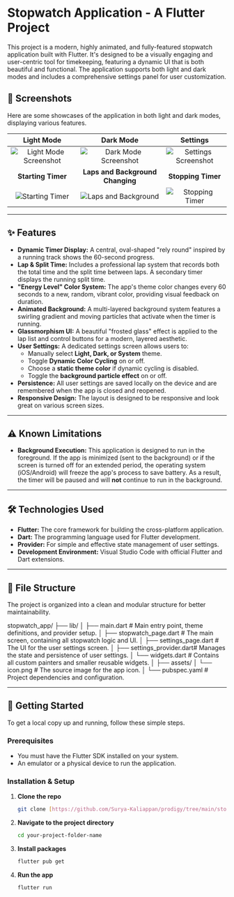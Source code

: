 # Stopwatch Application - A Flutter Project

This project is a modern, highly animated, and fully-featured stopwatch application built with Flutter. It's designed to be a visually engaging and user-centric tool for timekeeping, featuring a dynamic UI that is both beautiful and functional. The application supports both light and dark modes and includes a comprehensive settings panel for user customization.

## 📸 Screenshots

Here are some showcases of the application in both light and dark modes, displaying various features.

| Light Mode | Dark Mode | Settings |
| :---: | :---: | :---: |
| ![Light Mode Screenshot](https://github.com/Surya-Kaliappan/prodigy/tree/main/stopwatch/assets/screenshots/white_mode.jpg) | ![Dark Mode Screenshot](https://github.com/Surya-Kaliappan/prodigy/tree/main/stopwatch/assets/screenshots/dark_mode.jpg) | ![Settings Screenshot](https://github.com/Surya-Kaliappan/prodigy/tree/main/stopwatch/assets/screenshots/settings.jpg) |
| **Starting Timer** | **Laps and Background Changing** | **Stopping Timer** |
| ![Starting Timer](https://github.com/Surya-Kaliappan/prodigy/tree/main/stopwatch/assets/screenshots/start_watch.jpg) | ![Laps and Background](https://github.com/Surya-Kaliappan/prodigy/tree/main/stopwatch/assets/screenshots/laps.jpg) | ![Stopping Timer](https://github.com/Surya-Kaliappan/prodigy/tree/main/stopwatch/assets/screenshots/stop_watch.jpg) |


---
## ✨ Features

- **Dynamic Timer Display:** A central, oval-shaped "rely round" inspired by a running track shows the 60-second progress.
- **Lap & Split Time:** Includes a professional lap system that records both the total time and the split time between laps. A secondary timer displays the running split time.
- **"Energy Level" Color System:** The app's theme color changes every 60 seconds to a new, random, vibrant color, providing visual feedback on duration.
- **Animated Background:** A multi-layered background system features a swirling gradient and moving particles that activate when the timer is running.
- **Glassmorphism UI:** A beautiful "frosted glass" effect is applied to the lap list and control buttons for a modern, layered aesthetic.
- **User Settings:** A dedicated settings screen allows users to:
    - Manually select **Light, Dark, or System** theme.
    - Toggle **Dynamic Color Cycling** on or off.
    - Choose a **static theme color** if dynamic cycling is disabled.
    - Toggle the **background particle effect** on or off.
- **Persistence:** All user settings are saved locally on the device and are remembered when the app is closed and reopened.
- **Responsive Design:** The layout is designed to be responsive and look great on various screen sizes.

---
## ⚠️ Known Limitations

- **Background Execution:** This application is designed to run in the foreground. If the app is minimized (sent to the background) or if the screen is turned off for an extended period, the operating system (iOS/Android) will freeze the app's process to save battery. As a result, the timer will be paused and will **not** continue to run in the background.

---
## 🛠️ Technologies Used

- **Flutter:** The core framework for building the cross-platform application.
- **Dart:** The programming language used for Flutter development.
- **Provider:** For simple and effective state management of user settings.
- **Development Environment:** Visual Studio Code with official Flutter and Dart extensions.

---
## 📂 File Structure

The project is organized into a clean and modular structure for better maintainability.

stopwatch_app/
├── lib/
│   ├── main.dart             # Main entry point, theme definitions, and provider setup.
│   ├── stopwatch_page.dart   # The main screen, containing all stopwatch logic and UI.
│   ├── settings_page.dart    # The UI for the user settings screen.
│   ├── settings_provider.dart# Manages the state and persistence of user settings.
│   └── widgets.dart          # Contains all custom painters and smaller reusable widgets.
│
├── assets/
│   └── icon.png              # The source image for the app icon.
│
└── pubspec.yaml              # Project dependencies and configuration.


---
## 🚀 Getting Started

To get a local copy up and running, follow these simple steps.

### **Prerequisites**

- You must have the Flutter SDK installed on your system.
- An emulator or a physical device to run the application.

### **Installation & Setup**

1.  **Clone the repo**
    ```sh
    git clone [https://github.com/Surya-Kaliappan/prodigy/tree/main/stopwatch](https://github.com/Surya-Kaliappan/prodigy/tree/main/stopwatch)
    ```
2.  **Navigate to the project directory**
    ```sh
    cd your-project-folder-name
    ```
3.  **Install packages**
    ```sh
    flutter pub get
    ```
4.  **Run the app**
    ```sh
    flutter run
    ```